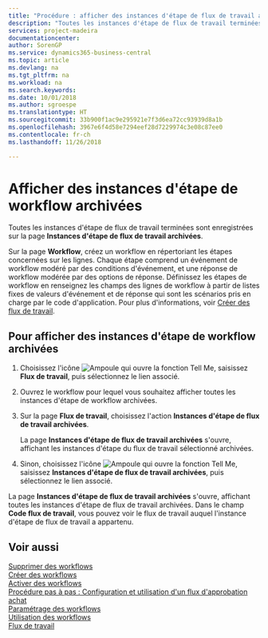 ```yaml
---
title: "Procédure : afficher des instances d'étape de flux de travail archivées | Microsoft Docs"
description: "Toutes les instances d'étape de flux de travail terminées sont enregistrées sur la page **Instances d'étape de flux de travail archivées**."
services: project-madeira
documentationcenter: 
author: SorenGP
ms.service: dynamics365-business-central
ms.topic: article
ms.devlang: na
ms.tgt_pltfrm: na
ms.workload: na
ms.search.keywords: 
ms.date: 10/01/2018
ms.author: sgroespe
ms.translationtype: HT
ms.sourcegitcommit: 33b900f1ac9e295921e7f3d6ea72cc93939d8a1b
ms.openlocfilehash: 3967e6f4d58e7294eef28d7229974c3e08c87ee0
ms.contentlocale: fr-ch
ms.lasthandoff: 11/26/2018

---
```

# <a name="view-archived-workflow-step-instances"></a>Afficher des instances d'étape de workflow archivées
Toutes les instances d'étape de flux de travail terminées sont enregistrées sur la page **Instances d'étape de flux de travail archivées**.  

 Sur la page **Workflow**, créez un workflow en répertoriant les étapes concernées sur les lignes. Chaque étape comprend un événement de workflow modéré par des conditions d'événement, et une réponse de workflow modérée par des options de réponse. Définissez les étapes de workflow en renseignez les champs des lignes de workflow à partir de listes fixes de valeurs d'événement et de réponse qui sont les scénarios pris en charge par le code d'application. Pour plus d'informations, voir [Créer des flux de travail](across-how-to-create-workflows.md).  

## <a name="to-view-archived-workflow-step-instances"></a>Pour afficher des instances d'étape de workflow archivées  
1.  Choisissez l'icône ![Ampoule qui ouvre la fonction Tell Me](media/ui-search/search_small.png "Dites-moi ce que vous voulez faire"), saisissez **Flux de travail**, puis sélectionnez le lien associé.  
2.  Ouvrez le workflow pour lequel vous souhaitez afficher toutes les instances d'étape de workflow archivées.  
3.  Sur la page **Flux de travail**, choisissez l'action **Instances d'étape de flux de travail archivées**.  

    La page **Instances d'étape de flux de travail archivées** s'ouvre, affichant les instances d'étape du flux de travail sélectionné archivées.  
4.  Sinon, choisissez l'icône ![Ampoule qui ouvre la fonction Tell Me](media/ui-search/search_small.png "Dites-moi ce que vous voulez faire"), saisissez **Instances d'étape de flux de travail archivées**, puis sélectionnez le lien associé.  

La page **Instances d'étape de flux de travail archivées** s'ouvre, affichant toutes les instances d'étape de flux de travail archivées. Dans le champ **Code flux de travail**, vous pouvez voir le flux de travail auquel l'instance d'étape de flux de travail a appartenu.  

## <a name="see-also"></a>Voir aussi  
 [Supprimer des workflows](across-how-to-delete-workflows.md)   
 [Créer des workflows](across-how-to-create-workflows.md)   
 [Activer des workflows](across-how-to-enable-workflows.md)   
 [Procédure pas à pas : Configuration et utilisation d'un flux d'approbation achat](walkthrough-setting-up-and-using-a-purchase-approval-workflow.md)   
 [Paramétrage des workflows](across-set-up-workflows.md)   
 [Utilisation des workflows](across-use-workflows.md)   
 [Flux de travail](across-workflow.md)

